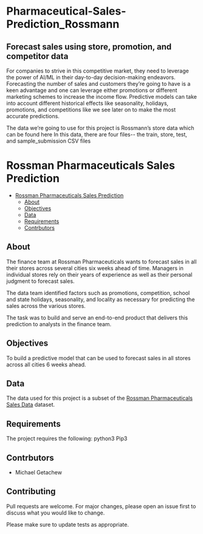 # Pharmaceutical-Sales-Prediction_Rossmann
## Forecast sales using store, promotion, and competitor data
For companies to strive in this competitive market, they need to leverage the power of AI/ML in their day-to-day decision-making endeavors. Forecasting the number of sales and customers they’re going to have is a keen advantage and one can leverage either promotions or different marketing schemes to increase the income flow. Predictive models can take into account different historical effects like seasonality, holidays, promotions, and competitions like we see later on to make the most accurate predictions.

The data we’re going to use for this project is Rossmann’s store data which can be found here In this data, there are four files-- the train, store, test, and sample_submission CSV files

# Rossman Pharmaceuticals Sales Prediction

<!-- Table of contents -->
- [Rossman Pharmaceuticals Sales Prediction](#Rossman-Pharmaceuticals-Sales-Prediction)
  - [About](#about)
  - [Objectives](#objectives)
  - [Data](#data)
  - [Requirements](#requirements)
  - [Contrbutors](#contrbutors)

## About
The finance team at Rossman Pharmaceuticals wants to forecast sales in all their stores across several cities six weeks ahead of time. Managers in individual stores rely on their years of experience as well as their personal judgment to forecast sales. 

The data team identified factors such as promotions, competition, school and state holidays, seasonality, and locality as necessary for predicting the sales across the various stores.

The task was to build and serve an end-to-end product that delivers this prediction to analysts in the finance team. 


## Objectives
To build a predictive model that can be used to forecast sales in all stores across all cities 6 weeks ahead.

## Data
The data used for this project is a subset of the [Rossman Pharmaceuticals Sales Data](https://www.kaggle.com/c/rossmann-store-sales/data) dataset.


## Requirements
The project requires the following:
python3
Pip3

## Contrbutors
- Michael Getachew

## Contributing
Pull requests are welcome. For major changes, please open an issue first to discuss what you would like to change.

Please make sure to update tests as appropriate.